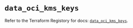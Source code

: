 # `data_oci_kms_keys`

Refer to the Terraform Registory for docs: [`data_oci_kms_keys`](https://registry.terraform.io/providers/oracle/oci/6.18.0/docs/data-sources/kms_keys).
